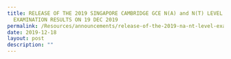 ```yaml
---
title: RELEASE OF THE 2019 SINGAPORE CAMBRIDGE GCE N(A) and N(T) LEVEL
  EXAMINATION RESULTS ON 19 DEC 2019
permalink: /Resources/announcements/release-of-the-2019-na-nt-level-examination-results-on-19-dec-19/
date: 2019-12-18
layout: post
description: ""
---
```

